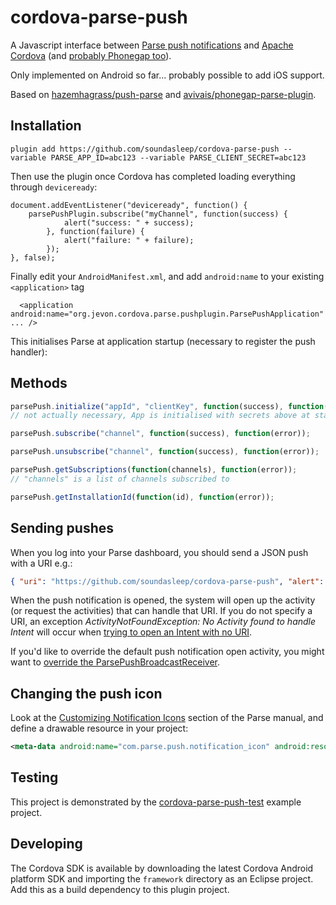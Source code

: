 # cordova-parse-push

A Javascript interface between [Parse push notifications](https://www.parse.com/apps/quickstart?onboard=#parse_push/android/new) and [Apache Cordova](http://cordova.apache.org/) (and [probably Phonegap too](http://stackoverflow.com/questions/18174511/is-there-a-difference-between-phonegap-and-cordova-commands)).

Only implemented on Android so far... probably possible to add iOS support.

Based on [hazemhagrass/push-parse](https://github.com/hazemhagrass/push-parse) and [avivais/phonegap-parse-plugin](https://github.com/avivais/phonegap-parse-plugin).

## Installation

```
plugin add https://github.com/soundasleep/cordova-parse-push --variable PARSE_APP_ID=abc123 --variable PARSE_CLIENT_SECRET=abc123
```

Then use the plugin once Cordova has completed loading everything through `deviceready`:

```
document.addEventListener("deviceready", function() {
	parsePushPlugin.subscribe("myChannel", function(success) { 
			alert("success: " + success);
		}, function(failure) {
			alert("failure: " + failure);
		});
}, false);
```

Finally edit your `AndroidManifest.xml`, and add ```android:name``` to your existing ```<application>``` tag

```
  <application android:name="org.jevon.cordova.parse.pushplugin.ParsePushApplication" ... /> 
```
This initialises Parse at application startup (necessary to register the push handler):


## Methods

```javascript
parsePush.initialize("appId", "clientKey", function(success), function(error));
// not actually necessary, App is initialised with secrets above at startup

parsePush.subscribe("channel", function(success), function(error));

parsePush.unsubscribe("channel", function(success), function(error));

parsePush.getSubscriptions(function(channels), function(error));
// "channels" is a list of channels subscribed to

parsePush.getInstallationId(function(id), function(error));
```

## Sending pushes

When you log into your Parse dashboard, you should send a JSON push with a URI e.g.:

```json
{ "uri": "https://github.com/soundasleep/cordova-parse-push", "alert": "This is a push notification", "title": "cordova-parse-push" }
```

When the push notification is opened, the system will open up the activity (or request the activities) 
that can handle that URI. If you do not specify a URI, an exception 
_ActivityNotFoundException: No Activity found to handle Intent_ will occur when 
[trying to open an Intent with no URI](http://stackoverflow.com/questions/26154855/exception-when-opening-parse-push-notification).

If you'd like to override the default push notification open activity, you might want to 
[override the ParsePushBroadcastReceiver](http://stackoverflow.com/questions/26154855/exception-when-opening-parse-push-notification).

## Changing the push icon

Look at the [Customizing Notification Icons](https://parse.com/docs/push_guide#top/Android) 
section of the Parse manual, and define a drawable resource in your project:

```xml
<meta-data android:name="com.parse.push.notification_icon" android:resource="@drawable/push_icon"/>
``` 

## Testing

This project is demonstrated by the [cordova-parse-push-test](https://github.com/soundasleep/cordova-parse-push-test) example project.

## Developing

The Cordova SDK is available by downloading the latest Cordova Android platform SDK and importing the 
`framework` directory as an Eclipse project. Add this as a build dependency to this plugin project.

